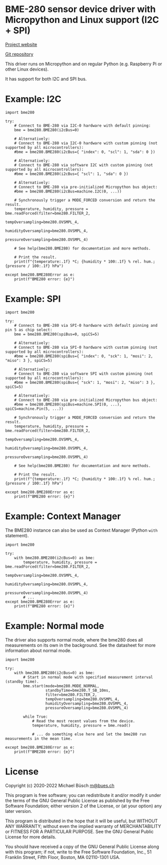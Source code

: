# BME-280 sensor device driver with Micropython and Linux support (I2C + SPI)

[Project website](https://bues.ch/)

[Git repository](https://bues.ch/cgit/bme280-upy.git)

This driver runs on Micropython and on regular Python (e.g. Raspberry Pi or other Linux devices).

It has support for both I2C and SPI bus.

# Example: I2C

    import bme280

    try:
        # Connect to BME-280 via I2C-0 hardware with default pinning:
        bme = bme280.BME280(i2cBus=0)

        # Alternatively:
        # Connect to BME-280 via I2C-0 hardware with custom pinning (not supported by all microcontrollers):
        #bme = bme280.BME280(i2cBus={ "index": 0, "scl": 1, "sda": 0 })

        # Alternatively:
        # Connect to BME-280 via software I2C with custom pinning (not supported by all microcontrollers):
        #bme = bme280.BME280(i2cBus={ "scl": 1, "sda": 0 })

        # Alternatively:
        # Connect to BME-280 via pre-initialized Micropython bus object:
        #bme = bme280.BME280(i2cBus=machine.I2C(0, ...))

        # Synchronously trigger a MODE_FORCED conversion and return the result.
        temperature, humidity, pressure = bme.readForced(filter=bme280.FILTER_2,
                                                         tempOversampling=bme280.OVSMPL_4,
                                                         humidityOversampling=bme280.OVSMPL_4,
                                                         pressureOversampling=bme280.OVSMPL_4)

        # See help(bme280.BME280) for documentation and more methods.

        # Print the result.
        print(f"{temperature:.1f} *C; {humidity * 100:.1f} % rel. hum.; {pressure / 100:.1f} hPa")

    except bme280.BME280Error as e:
        print(f"BME280 error: {e}")

# Example: SPI

    import bme280

    try:
        # Connect to BME-280 via SPI-0 hardware with default pinning and pin 5 as chip select:
        bme = bme280.BME280(spiBus=0, spiCS=5)

        # Alternatively:
        # Connect to BME-280 via SPI-0 hardware with custom pinning (not supported by all microcontrollers):
        #bme = bme280.BME280(spiBus={ "index": 0, "sck": 1, "mosi": 2, "miso": 3 }, spiCS=5)

        # Alternatively:
        # Connect to BME-280 via software SPI with custom pinning (not supported by all microcontrollers):
        #bme = bme280.BME280(spiBus={ "sck": 1, "mosi": 2, "miso": 3 }, spiCS=5)

        # Alternatively:
        # Connect to BME-280 via pre-initialized Micropython bus object:
        #bme = bme280.BME280(spiBus=machine.SPI(0, ...), spiCS=machine.Pin(5, ...))

        # Synchronously trigger a MODE_FORCED conversion and return the result.
        temperature, humidity, pressure = bme.readForced(filter=bme280.FILTER_2,
                                                         tempOversampling=bme280.OVSMPL_4,
                                                         humidityOversampling=bme280.OVSMPL_4,
                                                         pressureOversampling=bme280.OVSMPL_4)

        # See help(bme280.BME280) for documentation and more methods.

        # Print the result.
        print(f"{temperature:.1f} *C; {humidity * 100:.1f} % rel. hum.; {pressure / 100:.1f} hPa")

    except bme280.BME280Error as e:
        print(f"BME280 error: {e}")

# Example: Context Manager

The BME280 instance can also be used as Context Manager (Python `with` statement).

    import bme280

    try:
        with bme280.BME280(i2cBus=0) as bme:
            temperature, humidity, pressure = bme.readForced(filter=bme280.FILTER_2,
                                                             tempOversampling=bme280.OVSMPL_4,
                                                             humidityOversampling=bme280.OVSMPL_4,
                                                             pressureOversampling=bme280.OVSMPL_4)
            # ...
    except bme280.BME280Error as e:
        print(f"BME280 error: {e}")

# Example: Normal mode

The driver also supports normal mode, where the bme280 does all measurements on its own in the background.
See the datasheet for more information about normal mode.

    import bme280

    try:
        with bme280.BME280(i2cBus=0) as bme:
            # Start in normal mode with specified measurement interval (standby time).
            bme.start(mode=bme280.MODE_NORMAL,
                      standbyTime=bme280.T_SB_10ms,
                      filter=bme280.FILTER_2,
                      tempOversampling=bme280.OVSMPL_4,
                      humidityOversampling=bme280.OVSMPL_4,
                      pressureOversampling=bme280.OVSMPL_4)

            while True:
                # Read the most recent values from the device.
                temperature, humidity, pressure = bme.read()

                # ... do something else here and let the bme280 run measurements in the mean time.

    except bme280.BME280Error as e:
        print(f"BME280 error: {e}")

# License

Copyright (c) 2020-2022 Michael Büsch <m@bues.ch>

This program is free software; you can redistribute it and/or modify
it under the terms of the GNU General Public License as published by
the Free Software Foundation; either version 2 of the License, or
(at your option) any later version.

This program is distributed in the hope that it will be useful,
but WITHOUT ANY WARRANTY; without even the implied warranty of
MERCHANTABILITY or FITNESS FOR A PARTICULAR PURPOSE.  See the
GNU General Public License for more details.

You should have received a copy of the GNU General Public License along
with this program; if not, write to the Free Software Foundation, Inc.,
51 Franklin Street, Fifth Floor, Boston, MA 02110-1301 USA.
